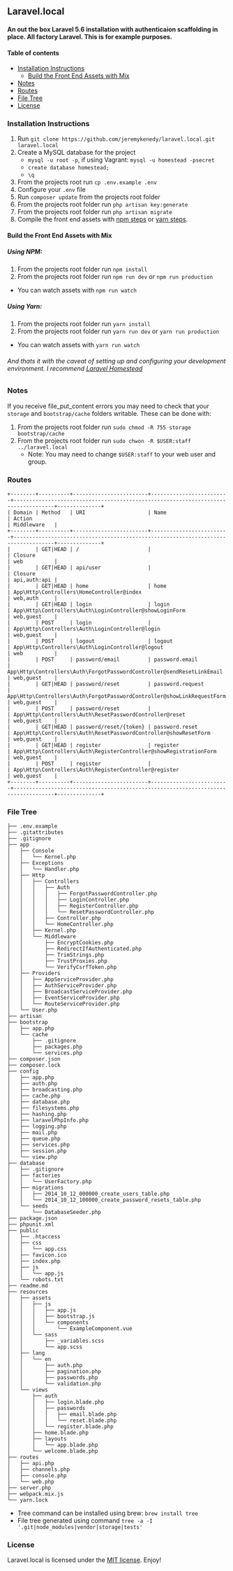 ## Laravel.local
#### An out the box Laravel 5.6 installation with authenticaion scaffolding in place. All factory Laravel. This is for example purposes.

#### Table of contents
- [Installation Instructions](#installation-instructions)
    - [Build the Front End Assets with Mix](#build-the-front-end-assets-with-mix)
- [Notes](#notes)
- [Routes](#routes)
- [File Tree](#file-tree)
- [License](#license)

### Installation Instructions
1. Run `git clone https://github.com/jeremykenedy/laravel.local.git laravel.local`
2. Create a MySQL database for the project
    * ```mysql -u root -p```, if using Vagrant: ```mysql -u homestead -psecret```
    * ```create database homestead;```
    * ```\q```
3. From the projects root run `cp .env.example .env`
4. Configure your `.env` file
5. Run `composer update` from the projects root folder
6. From the projects root folder run `php artisan key:generate`
7. From the projects root folder run `php artisan migrate`
8. Compile the front end assets with [npm steps](#using-npm) or [yarn steps](#using-yarn).

#### Build the Front End Assets with Mix
##### Using NPM:
1. From the projects root folder run `npm install`
2. From the projects root folder run `npm run dev` or `npm run production`
  * You can watch assets with `npm run watch`

##### Using Yarn:
1. From the projects root folder run `yarn install`
2. From the projects root folder run `yarn run dev` or `yarn run production`
  * You can watch assets with `yarn run watch`

###### And thats it with the caveat of setting up and configuring your development environment. I recommend [Laravel Homestead](https://laravel.com/docs/5.6/homestead)

### Notes
If you receive file_put_content errors you may need to check that your `storage` and `bootstrap/cache` folders writable.
These can be done with:

1. From the projects root folder run `sudo chmod -R 755 storage bootstrap/cache`
2. From the projects root folder run `sudo chwon -R $USER:staff ../laravel.local`
    - Note: You may need to change `$USER:staff` to your web user and group.

### Routes
```
+--------+----------+------------------------+-------------------------+-----------------------------------------------------------------------------------+--------------+
| Domain | Method   | URI                    | Name                    | Action                                                                            | Middleware   |
+--------+----------+------------------------+-------------------------+-----------------------------------------------------------------------------------+--------------+
|        | GET|HEAD | /                      |                         | Closure                                                                           | web          |
|        | GET|HEAD | api/user               |                         | Closure                                                                           | api,auth:api |
|        | GET|HEAD | home                   | home                    | App\Http\Controllers\HomeController@index                                         | web,auth     |
|        | GET|HEAD | login                  | login                   | App\Http\Controllers\Auth\LoginController@showLoginForm                           | web,guest    |
|        | POST     | login                  |                         | App\Http\Controllers\Auth\LoginController@login                                   | web,guest    |
|        | POST     | logout                 | logout                  | App\Http\Controllers\Auth\LoginController@logout                                  | web          |
|        | POST     | password/email         | password.email          | App\Http\Controllers\Auth\ForgotPasswordController@sendResetLinkEmail             | web,guest    |
|        | GET|HEAD | password/reset         | password.request        | App\Http\Controllers\Auth\ForgotPasswordController@showLinkRequestForm            | web,guest    |
|        | POST     | password/reset         |                         | App\Http\Controllers\Auth\ResetPasswordController@reset                           | web,guest    |
|        | GET|HEAD | password/reset/{token} | password.reset          | App\Http\Controllers\Auth\ResetPasswordController@showResetForm                   | web,guest    |
|        | GET|HEAD | register               | register                | App\Http\Controllers\Auth\RegisterController@showRegistrationForm                 | web,guest    |
|        | POST     | register               |                         | App\Http\Controllers\Auth\RegisterController@register                             | web,guest    |
+--------+----------+------------------------+-------------------------+-----------------------------------------------------------------------------------+--------------+
```

### File Tree
```
├── .env.example
├── .gitattributes
├── .gitignore
├── app
│   ├── Console
│   │   └── Kernel.php
│   ├── Exceptions
│   │   └── Handler.php
│   ├── Http
│   │   ├── Controllers
│   │   │   ├── Auth
│   │   │   │   ├── ForgotPasswordController.php
│   │   │   │   ├── LoginController.php
│   │   │   │   ├── RegisterController.php
│   │   │   │   └── ResetPasswordController.php
│   │   │   ├── Controller.php
│   │   │   └── HomeController.php
│   │   ├── Kernel.php
│   │   └── Middleware
│   │       ├── EncryptCookies.php
│   │       ├── RedirectIfAuthenticated.php
│   │       ├── TrimStrings.php
│   │       ├── TrustProxies.php
│   │       └── VerifyCsrfToken.php
│   ├── Providers
│   │   ├── AppServiceProvider.php
│   │   ├── AuthServiceProvider.php
│   │   ├── BroadcastServiceProvider.php
│   │   ├── EventServiceProvider.php
│   │   └── RouteServiceProvider.php
│   └── User.php
├── artisan
├── bootstrap
│   ├── app.php
│   └── cache
│       ├── .gitignore
│       ├── packages.php
│       └── services.php
├── composer.json
├── composer.lock
├── config
│   ├── app.php
│   ├── auth.php
│   ├── broadcasting.php
│   ├── cache.php
│   ├── database.php
│   ├── filesystems.php
│   ├── hashing.php
│   ├── laravelPhpInfo.php
│   ├── logging.php
│   ├── mail.php
│   ├── queue.php
│   ├── services.php
│   ├── session.php
│   └── view.php
├── database
│   ├── .gitignore
│   ├── factories
│   │   └── UserFactory.php
│   ├── migrations
│   │   ├── 2014_10_12_000000_create_users_table.php
│   │   └── 2014_10_12_100000_create_password_resets_table.php
│   └── seeds
│       └── DatabaseSeeder.php
├── package.json
├── phpunit.xml
├── public
│   ├── .htaccess
│   ├── css
│   │   └── app.css
│   ├── favicon.ico
│   ├── index.php
│   ├── js
│   │   └── app.js
│   └── robots.txt
├── readme.md
├── resources
│   ├── assets
│   │   ├── js
│   │   │   ├── app.js
│   │   │   ├── bootstrap.js
│   │   │   └── components
│   │   │       └── ExampleComponent.vue
│   │   └── sass
│   │       ├── _variables.scss
│   │       └── app.scss
│   ├── lang
│   │   └── en
│   │       ├── auth.php
│   │       ├── pagination.php
│   │       ├── passwords.php
│   │       └── validation.php
│   └── views
│       ├── auth
│       │   ├── login.blade.php
│       │   ├── passwords
│       │   │   ├── email.blade.php
│       │   │   └── reset.blade.php
│       │   └── register.blade.php
│       ├── home.blade.php
│       ├── layouts
│       │   └── app.blade.php
│       └── welcome.blade.php
├── routes
│   ├── api.php
│   ├── channels.php
│   ├── console.php
│   └── web.php
├── server.php
├── webpack.mix.js
└── yarn.lock
```
* Tree command can be installed using brew: `brew install tree`
* File tree generated using command `tree -a -I '.git|node_modules|vendor|storage|tests'`

### License
Laravel.local is licensed under the [MIT license](https://opensource.org/licenses/MIT). Enjoy!
